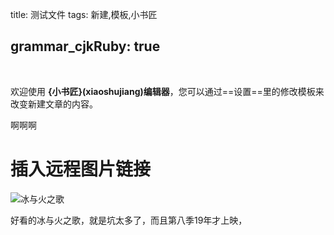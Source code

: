 
title: 测试文件
tags: 新建,模板,小书匠

grammar_cjkRuby: true
---
&#160; &#160; &#160; &#160;

欢迎使用 **{小书匠}(xiaoshujiang)编辑器**，您可以通过==设置==里的修改模板来改变新建文章的内容。

啊啊啊
# 插入远程图片链接
![冰与火之歌][1]


  [1]: https://wx3.sinaimg.cn/mw690/e5b00a87ly1ficc8brvlqj20zk0qo782.jpg
好看的冰与火之歌，就是坑太多了，而且第八季19年才上映， 